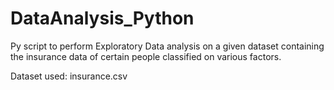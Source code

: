 # DataAnalysis_Python
Py script to perform Exploratory Data analysis on a given dataset containing the insurance data of certain people classified on various factors.

Dataset used: insurance.csv
